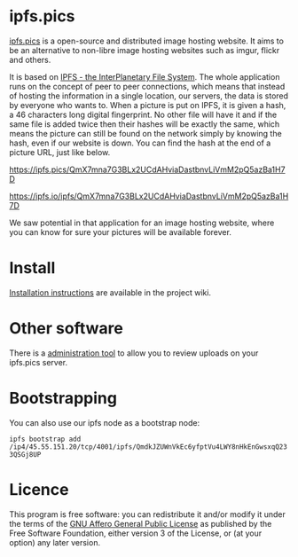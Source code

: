 # ipfs.pics
[ipfs.pics](https://ipfs.pics/) is a open-source and distributed image hosting website.
It aims to be an alternative to non-libre image hosting websites such as imgur, flickr and others.

It is based on [IPFS - the InterPlanetary File System](https://github.com/ipfs/ipfs). 
The whole application runs on the concept of peer to peer connections, which means that instead of 
hosting the information in a single location, our servers, the data is stored by everyone who wants to. 
When a picture is put on IPFS, it is given a hash, a 46 characters long digital fingerprint. 
No other file will have it and if the same file is added twice then their hashes will be exactly the same, 
which means the picture can still be found on the network simply by knowing the hash, even if our website is down. 
You can find the hash at the end of a picture URL, just like below. 

https://ipfs.pics/QmX7mna7G3BLx2UCdAHviaDastbnvLiVmM2pQ5azBa1H7D

https://ipfs.io/ipfs/QmX7mna7G3BLx2UCdAHviaDastbnvLiVmM2pQ5azBa1H7D

We saw potential in that application for an image hosting website, where you can know for sure your pictures 
will be available forever.

# Install 

[Installation instructions](https://github.com/ipfspics/server/wiki/How-to-install-ipfs.pics-on-your-own-machine) are available in the project wiki.

# Other software

There is a [administration tool](https://github.com/ipfspics/administration-desktop) to allow you to review uploads on your ipfs.pics server.

# Bootstrapping

You can also use our ipfs node as a bootstrap node:

``` ipfs bootstrap add /ip4/45.55.151.20/tcp/4001/ipfs/QmdkJZUWnVkEc6yfptVu4LWY8nHkEnGwsxqQ233QSGj8UP ```

# Licence

This program is free software: you can redistribute it and/or modify
    it under the terms of the [GNU Affero General Public License](https://www.gnu.org/licenses/agpl-3.0.html) as
    published by the Free Software Foundation, either version 3 of the
    License, or (at your option) any later version.
